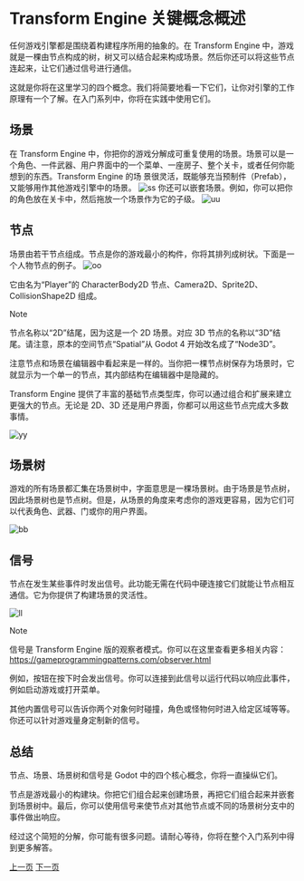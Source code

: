 # Transform Engine 关键概念概述
任何游戏引擎都是围绕着构建程序所用的抽象的。在 Transform Engine 中，游戏就是一棵由节点构成的树，树又可以结合起来构成场景。然后你还可以将这些节点连起来，让它们通过信号进行通信。

这就是你将在这里学习的四个概念。我们将简要地看一下它们，让你对引擎的工作原理有一个了解。在入门系列中，你将在实践中使用它们。

## 场景
在 Transform Engine 中，你把你的游戏分解成可重复使用的场景。场景可以是一个角色、一件武器、用户界面中的一个菜单、一座房子、整个关卡，或者任何你能想到的东西。Transform Engine 的场
景很灵活，既能够充当预制件（Prefab），又能够用作其他游戏引擎中的场景。
![ss](https://docs.godotengine.org/zh-cn/4.x/_images/key_concepts_main_menu.webp)
你还可以嵌套场景。例如，你可以把你的角色放在关卡中，然后拖放一个场景作为它的子级。
![uu](https://docs.godotengine.org/zh-cn/4.x/_images/key_concepts_scene_example.webp)
## 节点
场景由若干节点组成。节点是你的游戏最小的构件，你将其排列成树状。下面是一个人物节点的例子。
![oo](https://docs.godotengine.org/zh-cn/4.x/_images/key_concepts_character_nodes.webp)

它由名为“Player”的 CharacterBody2D 节点、Camera2D、Sprite2D、CollisionShape2D 组成。

>[!NOTE]
>节点名称以“2D”结尾，因为这是一个 2D 场景。对应 3D 节点的名称以“3D”结尾。请注意，原本的空间节点“Spatial”从 Godot 4 开始改名成了“Node3D”。

注意节点和场景在编辑器中看起来是一样的。当你把一棵节点树保存为场景时，它就显示为一个单一的节点，其内部结构在编辑器中是隐藏的。

Transform Engine 提供了丰富的基础节点类型库，你可以通过组合和扩展来建立更强大的节点。无论是 2D、3D 还是用户界面，你都可以用这些节点完成大多数事情。

![yy](https://docs.godotengine.org/zh-cn/4.x/_images/key_concepts_node_menu.webp)

## 场景树
游戏的所有场景都汇集在场景树中，字面意思是一棵场景树。由于场景是节点树，因此场景树也是节点树。但是，从场景的角度来考虑你的游戏更容易，因为它们可以代表角色、武器、门或你的用户界面。

![bb](https://docs.godotengine.org/zh-cn/4.x/_images/key_concepts_scene_tree.webp)

## 信号
节点在发生某些事件时发出信号。此功能无需在代码中硬连接它们就能让节点相互通信。它为你提供了构建场景的灵活性。

![ll](https://docs.godotengine.org/zh-cn/4.x/_images/key_concepts_signals.webp)

>[!NOTE]
>信号是 Transform Engine 版的观察者模式。你可以在这里查看更多相关内容：https://gameprogrammingpatterns.com/observer.html

例如，按钮在按下时会发出信号。你可以连接到此信号以运行代码以响应此事件，例如启动游戏或打开菜单。

其他内置信号可以告诉你两个对象何时碰撞，角色或怪物何时进入给定区域等等。你还可以针对游戏量身定制新的信号。

## 总结
节点、场景、场景树和信号是 Godot 中的四个核心概念，你将一直操纵它们。

节点是游戏最小的构建块。你把它们组合起来创建场景，再把它们组合起来并嵌套到场景树中。最后，你可以使用信号来使节点对其他节点或不同的场景树分支中的事件做出响应。

经过这个简短的分解，你可能有很多问题。请耐心等待，你将在整个入门系列中得到更多解答。

[上一页](./学习用GDscript编程.md)
[下一页](www.bilibili.com)
